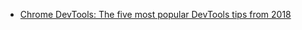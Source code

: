- [Chrome DevTools: The five most popular DevTools tips from 2018](https://umaar.com/dev-tips/190-five-popular-2018-tips/)
